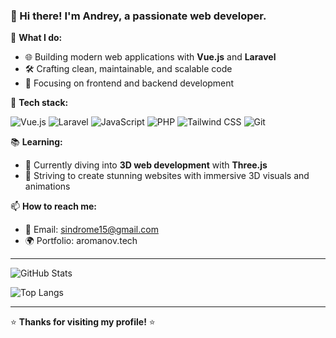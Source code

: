 ### 👋 Hi there! I'm Andrey, a passionate web developer.

🚀 **What I do:**
- 🌐 Building modern web applications with **Vue.js** and **Laravel**
- 🛠️ Crafting clean, maintainable, and scalable code
- 🔧 Focusing on frontend and backend development

🔧 **Tech stack:**

![Vue.js](https://img.shields.io/badge/-Vue.js-4FC08D?style=flat-square&logo=vue.js&logoColor=white)
![Laravel](https://img.shields.io/badge/-Laravel-FF2D20?style=flat-square&logo=laravel&logoColor=white)
![JavaScript](https://img.shields.io/badge/-JavaScript-F7DF1E?style=flat-square&logo=javascript&logoColor=black)
![PHP](https://img.shields.io/badge/-PHP-777BB4?style=flat-square&logo=php&logoColor=white)
![Tailwind CSS](https://img.shields.io/badge/-Tailwind_CSS-38B2AC?style=flat-square&logo=tailwind-css&logoColor=white)
![Git](https://img.shields.io/badge/-Git-F05032?style=flat-square&logo=git&logoColor=white)

📚 **Learning:**
- 🌱 Currently diving into **3D web development** with **Three.js**
- 🎯 Striving to create stunning websites with immersive 3D visuals and animations

📫 **How to reach me:**
- 📧 Email: sindrome15@gmail.com
- 🌍 Portfolio: aromanov.tech

---

![GitHub Stats](https://github-readme-stats.vercel.app/api?username=PEDROMACHO&show_icons=true&theme=radical)

![Top Langs](https://github-readme-stats.vercel.app/api/top-langs/?username=PEDROMACHO&layout=compact&theme=radical)

---

⭐️ **Thanks for visiting my profile!** ⭐️
